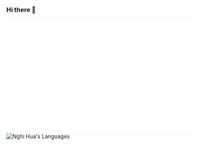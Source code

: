 ### Hi there 👋

<!--
**nghihua/nghihua** is a ✨ _special_ ✨ repository because its `README.md` (this file) appears on your GitHub profile.

Here are some ideas to get you started:

- 🔭 I’m currently working on ...
- 🌱 I’m currently learning ...
- 👯 I’m looking to collaborate on ...
- 🤔 I’m looking for help with ...
- 💬 Ask me about ...
- 📫 How to reach me: ...
- 😄 Pronouns: ...
- ⚡ Fun fact: ...
-->

![Nghi Hua's Overview](https://github.com/nghihua/github-stats/blob/master/generated/overview.svg)
![Nghi Hua's Languages](https://github.com/username/github-stats/blob/master/generated/languages.svg)
